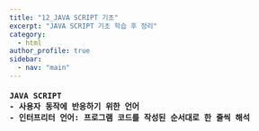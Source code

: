 ```yaml
---
title: "12_JAVA SCRIPT 기초"
excerpt: "JAVA SCRIPT 기초 학습 후 정리"
category: 
  - html
author_profile: true
sidebar:
  - nav: "main" 
---
```

<h4>
<pre>
JAVA SCRIPT 
- 사용자 동작에 반응하기 위한 언어
- 인터프리터 언어: 프로그램 코드를 작성된 순서대로 한 줄씩 해석
</pre>
</h4>

